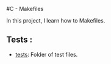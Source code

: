 #C - Makefiles

In this project, I learn how to  Makefiles.

## Tests :

* [tests](./tests): Folder of test files.
